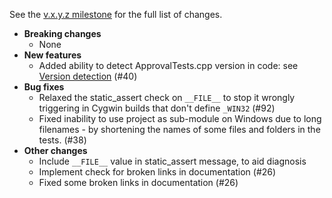 See the [v.x.y.z milestone](https://github.com/approvals/ApprovalTests.cpp/milestone/5?closed=1) for the full list of changes.

* **Breaking changes**
    * None
* **New features**
    * Added ability to detect ApprovalTests.cpp version in code: see [Version detection](/doc/Features.md#version-detection) (#40)
* **Bug fixes**
    * Relaxed the static_assert check on `__FILE__` to stop it wrongly triggering in Cygwin builds that don't define `_WIN32` (#92)
    * Fixed inability to use project as sub-module on Windows due to long filenames - by shortening the names of some files and folders in the tests. (#38)
* **Other changes**
    * Include `__FILE__` value in static_assert message, to aid diagnosis
    * Implement check for broken links in documentation (#26)
    * Fixed some broken links in documentation (#26)
